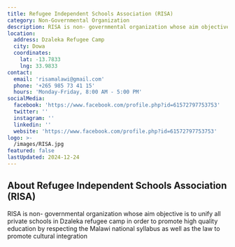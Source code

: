 ```yaml
---
title: Refugee Independent Schools Association (RISA)
category: Non-Governmental Organization
description: RISA is non- governmental organization whose aim objective is to unify all private schools in Dzaleka refugee camp in order to promote high quality education by respecting the Malawi national syllabus as well as the law to promote cultural integration
location:
  address: Dzaleka Refugee Camp
  city: Dowa
  coordinates:
    lat: -13.7833
    lng: 33.9833
contact:
  email: 'risamalawi@gmail.com'
  phone: '+265 985 73 41 15'
  hours: 'Monday-Friday, 8:00 AM - 5:00 PM'
socialMedia:
  facebook: 'https://www.facebook.com/profile.php?id=61572797753753'
  twitter: ''
  instagram: ''
  linkedin: ''
  website: 'https://www.facebook.com/profile.php?id=61572797753753'
logo: >-
  /images/RISA.jpg
featured: false
lastUpdated: 2024-12-24
---
```


## About Refugee Independent Schools Association (RISA)

RISA is non- governmental organization whose aim objective is to unify all private schools in Dzaleka refugee camp in order to promote high quality education by respecting the Malawi national syllabus as well as the law to promote cultural integration
